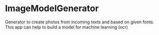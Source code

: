 # ImageModelGenerator

Generator to create photos from incoming texts and based on given fonts.
This app can help to build a model for machine learning (ocr)
